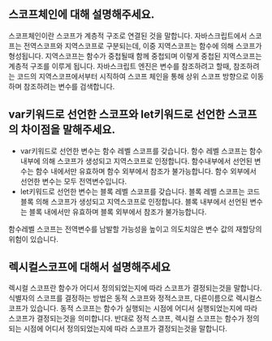 ## 스코프체인에 대해 설명해주세요.

스코프체인이란 스코프가 계층적 구조로 연결된 것을 말합니다. 자바스크립트에서 스코프는 전역스코프와 지역스코프로 구분되는데, 이중 지역스코프는 함수에 의해 스코프가 형성됩니다.
지역스코프는 함수가 중첩될때 함께 중첩되며 이렇게 중첩된 지역스코프는 계층적 구조를 이루게 됩니다.
자바스크립트 엔진은 변수를 참조하려고 할때, 참조하려는 코드의 지역스코프에서부터 시직하여 스코프 체인을 통해 상위 스코프 방향으로 이동하며 참조하려는 변수를 검색합니다.

## var키워드로 선언한 스코프와 let키워드로 선언한 스코프의 차이점을 말해주세요.

- var키워드로 선언한 변수는 함수 레벨 스코프를 갖습니다. 함수 레벨 스코프는 함수 내부에 의해 스코프가 생성되고 지역스코프로 인정합니다. 함수내부에서 선언된 변수는 함수 내에서만 유효하며 함수 외부에서 참조가 불가능합니다. 함수 외부에서 선언한 변수는 모두 전역변수입니다.
- let키워드로 선언한 변수는 블록 레벨 스코프를 갖습니다. 블록 레벨 스코프는 코드 블록 의해 스코프가 생성되고 지역스코프로 인정합니다. 블록 내부에서 선언된 변수는 블록 내에서만 유효하며 블록 외부에서 참조가 불가능합니다.

함수레벨 스코프는 전역변수를 남발할 가능성을 높이고 의도치않은 변수 값의 재할당의 위험이 있습니다.

## 렉시컬스코프에 대해서 설명해주세요

렉시컬 스코프란 함수가 어디서 정의되었는지에 따라 스코프가 결정되는것을 말합니다.
식별자의 스코프를 결정하는 방법은 동적 스코프와 정적스코프, 다른이름으로 렉시컬스코프가 있습니다.
동적 스코프는 함수가 실행되는 시점에 어디서 실행되었는지에 따라 스코프가 결정되는것을 의미합니다.
반대로 정적 스코프, 렉시컬 스코프는 함수가 정의되는 시점에 어디서 정의되었는지에 따라 스코프가 결정되는것을 말합니다.
